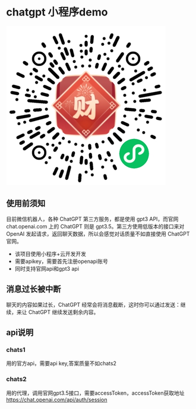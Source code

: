 # chatgpt 小程序demo

![RUNOOB 图标](demo.png)

## 使用前须知

目前微信机器人，各种 ChatGPT 第三方服务，都是使用 gpt3 API，而官网 chat.openai.com 上的 ChatGPT 则是 gpt3.5。第三方使用低版本的接口来对 OpenAI 发起请求，返回聊天数据，所以会感觉对话质量不如直接使用 ChatGPT 官网。

- 该项目使用小程序+云开发开发
- 需要apikey，需要首先注册openapi账号
- 同时支持官网api和gpt3 api

## 消息过长被中断

聊天的内容如果过长，ChatGPT 经常会将消息截断，这时你可以通过发送：继续，来让 ChatGPT 继续发送剩余内容。

## api说明

### chats1

用的官方api，需要api key,答案质量不如chats2

### chats2

用的代理，调用官网gpt3.5接口，需要accessToken，accessToken获取地址
https://chat.openai.com/api/auth/session






